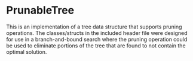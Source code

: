 # PrunableTree

This is an implementation of a tree data structure that supports pruning operations. The classes/structs in the included header file were designed for use in a branch-and-bound search where the pruning operation could be used to eliminate portions of the tree that are found to not contain the optimal solution. 
